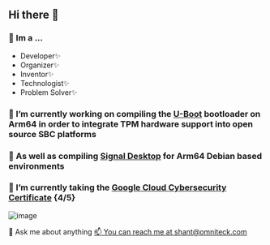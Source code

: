 ## Hi there 👋

### 🌱 Im a ...
 - Developer✨
 - Organizer✨
 - Inventor✨
 - Technologist✨
 - Problem Solver✨

### 🔭 I’m currently working on compiling the [U-Boot](https://github.com/0mniteck/u-boot) bootloader on Arm64 in order to integrate TPM hardware support into open source SBC platforms

### 🔭 As well as compiling [Signal Desktop](https://github.com/0mniteck/Signal-Desktop-Mobian) for Arm64 Debian based environments

### 🔭 I’m currently taking the [Google Cloud Cybersecurity Certificate](https://www.cloudskillsboost.google/public_profiles/a51ad318-156e-427d-8aeb-1ba496705f68) {4/5}
![image](https://github.com/user-attachments/assets/e597656a-a906-42e6-a016-8ae73d9f2b73)


💬 Ask me about anything
[📫 You can reach me at shant@omniteck.com](shant@omniteck.com)

<!--
**0mniteck/0mniteck** is a ✨ _special_ ✨ repository because its `README.md` (this file) appears on your GitHub profile.

Here are some ideas to get you started:

- 
- 👯 I’m looking to collaborate on ...
- 🤔 I’m looking for help with ...
- : ...
- 😄 Pronouns: ...
- ⚡ Fun fact: ...
-->

